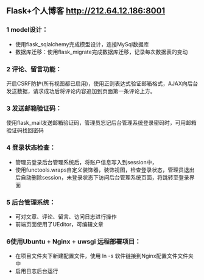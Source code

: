 ## Flask+个人博客 http://212.64.12.186:8001
### 1 model设计：
* 使用flask_sqlalchemy完成模型设计，连接MySql数据库
* 数据库迁移：使用flask_migrate完成数据库迁移，记录每次数据表的变动
### 2 评论、留言功能：
开启CSRF防护(所有视图都已启用)，使用正则表达式验证邮箱格式，AJAX向后台发送数据，请求成功后将评论内容追加到页面第一条评论上方。
### 3 发送邮箱验证码：
使用flask_mail发送邮箱验证码，管理员忘记后台管理系统登录密码时，可用邮箱验证码找回密码
### 4 登录状态检查：
* 管理员登录后台管理系统后，将账户信息写入到session中，
* 使用functools.wraps自定义装饰器，装饰视图，检查登录状态，管理员退出后自动删除session，未登录状态下访问后台管理系统页面，将跳转至登录界面
### 5 后台管理系统：
* 可对文章、评论、留言、访问日志进行操作
* 前端页面使用了UEditor，可编辑文章
### 6使用Ubuntu + Nginx + uwsgi 远程部署项目：
* 在项目文件夹下新建配置文件，使用 ln -s 软件链接到Nginx配置文件文件夹中
* 启用日志后台运行
